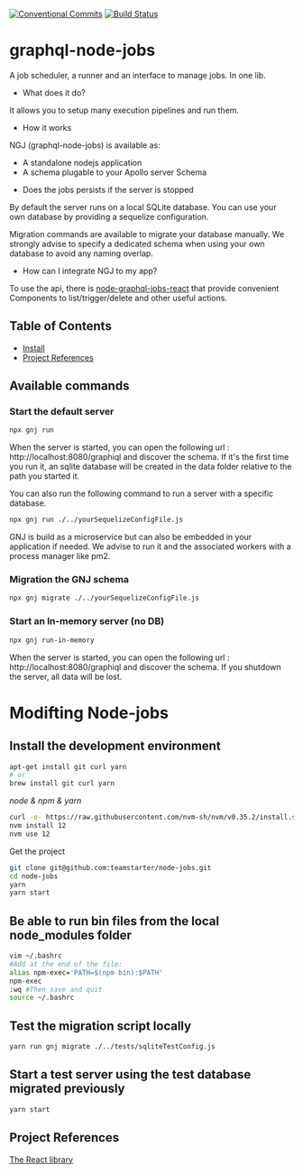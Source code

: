 [![Conventional Commits](https://img.shields.io/badge/Conventional%20Commits-1.0.0-yellow.svg)](https://conventionalcommits.org)
[![Build Status](https://travis-ci.org/vincentdesmares/graphql-node-jobs.svg?branch=master)](https://travis-ci.org/teamstarter/graphql-node-jobs)

# graphql-node-jobs

A job scheduler, a runner and an interface to manage jobs. In one lib.

- What does it do?

It allows you to setup many execution pipelines and run them.

- How it works

NGJ (graphql-node-jobs) is available as:

- A standalone nodejs application
- A schema plugable to your Apollo server Schema

* Does the jobs persists if the server is stopped

By default the server runs on a local SQLite database. You can use your own database by providing a sequelize configuration.

Migration commands are available to migrate your database manually. We strongly advise to specify a dedicated schema when using your own database to avoid any naming overlap.

- How can I integrate NGJ to my app?

To use the api, there is [node-graphql-jobs-react](https://github.com/vincentdesmares/node-jobs-react) that provide convenient Components to list/trigger/delete and other useful actions.

## Table of Contents

- [Install](#install)
- [Project References](#project-references)

## Available commands

### Start the default server

```bash
npx gnj run
```

When the server is started, you can open the following url : http://localhost:8080/graphiql and discover the schema. If it's the first time you run it, an sqlite database will be created in the data folder relative to the path you started it.

You can also run the following command to run a server with a specific database.

```bash
npx gnj run ./../yourSequelizeConfigFile.js
```

GNJ is build as a microservice but can also be embedded in your application if needed. We advise to run it and the associated workers with a process manager like pm2.

### Migration the GNJ schema

```bash
npx gnj migrate ./../yourSequelizeConfigFile.js
```

### Start an In-memory server (no DB)

```bash
npx gnj run-in-memory
```

When the server is started, you can open the following url : http://localhost:8080/graphiql and discover the schema. If you shutdown the server, all data will be lost.

# Modifting Node-jobs

## Install the development environment

```bash
apt-get install git curl yarn
# or
brew install git curl yarn
```

_node & npm & yarn_

```bash
curl -o- https://raw.githubusercontent.com/nvm-sh/nvm/v0.35.2/install.sh | bash
nvm install 12
nvm use 12
```

Get the project

```bash
git clone git@github.com:teamstarter/node-jobs.git
cd node-jobs
yarn
yarn start
```

## Be able to run bin files from the local node_modules folder

```bash
vim ~/.bashrc
#Add at the end of the file:
alias npm-exec='PATH=$(npm bin):$PATH'
npm-exec
:wq #Then save and quit
source ~/.bashrc
```

## Test the migration script locally

```bash
yarn run gnj migrate ./../tests/sqliteTestConfig.js
```

## Start a test server using the test database migrated previously

```bash
yarn start
```

## Project References

[The React library](https://github.com/vincentdesmares/node-jobs-react)
